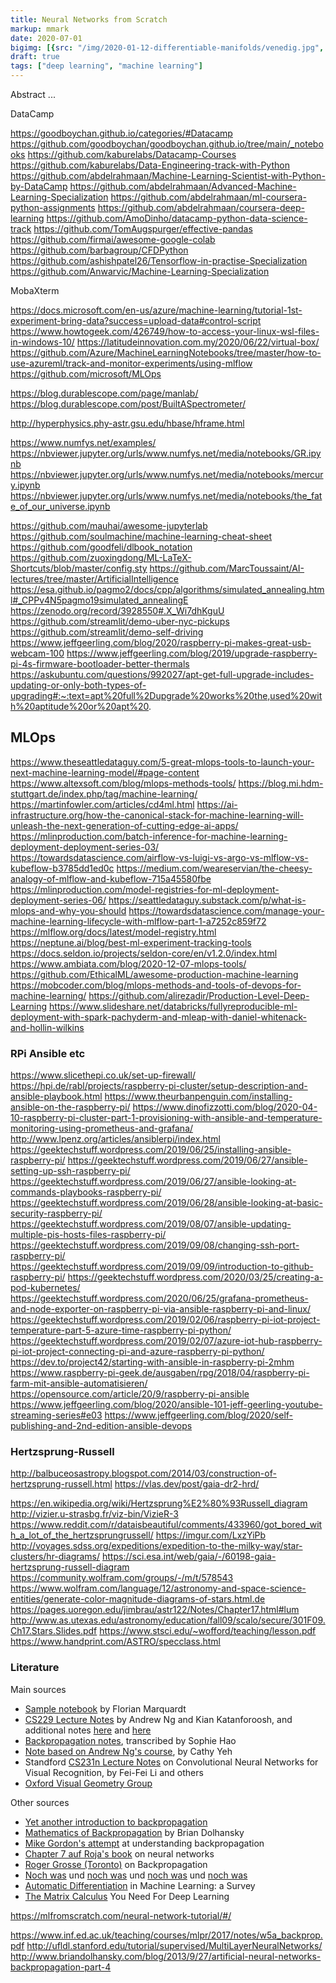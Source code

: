 ```yaml
---
title: Neural Networks from Scratch
markup: mmark
date: 2020-07-01
bigimg: [{src: "/img/2020-01-12-differentiable-manifolds/venedig.jpg", desc: "Venice, heading for a thunder storm (July 2019)"}]
draft: true
tags: ["deep learning", "machine learning"]
---
```


Abstract ...


<!--more-->

DataCamp

https://goodboychan.github.io/categories/#Datacamp
https://github.com/goodboychan/goodboychan.github.io/tree/main/_notebooks
https://github.com/kaburelabs/Datacamp-Courses
https://github.com/kaburelabs/Data-Engineering-track-with-Python
https://github.com/abdelrahmaan/Machine-Learning-Scientist-with-Python-by-DataCamp
https://github.com/abdelrahmaan/Advanced-Machine-Learning-Specialization
https://github.com/abdelrahmaan/ml-coursera-python-assignments
https://github.com/abdelrahmaan/coursera-deep-learning
https://github.com/AmoDinho/datacamp-python-data-science-track
https://github.com/TomAugspurger/effective-pandas
https://github.com/firmai/awesome-google-colab
https://github.com/barbagroup/CFDPython
https://github.com/ashishpatel26/Tensorflow-in-practise-Specialization
https://github.com/Anwarvic/Machine-Learning-Specialization




MobaXterm 

https://docs.microsoft.com/en-us/azure/machine-learning/tutorial-1st-experiment-bring-data?success=upload-data#control-script
https://www.howtogeek.com/426749/how-to-access-your-linux-wsl-files-in-windows-10/
https://latitudeinnovation.com.my/2020/06/22/virtual-box/
https://github.com/Azure/MachineLearningNotebooks/tree/master/how-to-use-azureml/track-and-monitor-experiments/using-mlflow
https://github.com/microsoft/MLOps




https://blog.durablescope.com/page/manlab/
https://blog.durablescope.com/post/BuiltASpectrometer/

http://hyperphysics.phy-astr.gsu.edu/hbase/hframe.html

https://www.numfys.net/examples/
https://nbviewer.jupyter.org/urls/www.numfys.net/media/notebooks/GR.ipynb
https://nbviewer.jupyter.org/urls/www.numfys.net/media/notebooks/mercury.ipynb
https://nbviewer.jupyter.org/urls/www.numfys.net/media/notebooks/the_fate_of_our_universe.ipynb



https://github.com/mauhai/awesome-jupyterlab
https://github.com/soulmachine/machine-learning-cheat-sheet
https://github.com/goodfeli/dlbook_notation
https://github.com/zuoxingdong/ML-LaTeX-Shortcuts/blob/master/config.sty
https://github.com/MarcToussaint/AI-lectures/tree/master/ArtificialIntelligence
https://esa.github.io/pagmo2/docs/cpp/algorithms/simulated_annealing.html#_CPPv4N5pagmo19simulated_annealingE
https://zenodo.org/record/3928550#.X_Wi7dhKguU
https://github.com/streamlit/demo-uber-nyc-pickups
https://github.com/streamlit/demo-self-driving
https://www.jeffgeerling.com/blog/2020/raspberry-pi-makes-great-usb-webcam-100
https://www.jeffgeerling.com/blog/2019/upgrade-raspberry-pi-4s-firmware-bootloader-better-thermals
https://askubuntu.com/questions/992027/apt-get-full-upgrade-includes-updating-or-only-both-types-of-upgrading#:~:text=apt%20full%2Dupgrade%20works%20the,used%20with%20aptitude%20or%20apt%20.



## MLOps
https://www.theseattledataguy.com/5-great-mlops-tools-to-launch-your-next-machine-learning-model/#page-content
https://www.altexsoft.com/blog/mlops-methods-tools/
https://blog.mi.hdm-stuttgart.de/index.php/tag/machine-learning/
https://martinfowler.com/articles/cd4ml.html
https://ai-infrastructure.org/how-the-canonical-stack-for-machine-learning-will-unleash-the-next-generation-of-cutting-edge-ai-apps/
https://mlinproduction.com/batch-inference-for-machine-learning-deployment-deployment-series-03/
https://towardsdatascience.com/airflow-vs-luigi-vs-argo-vs-mlflow-vs-kubeflow-b3785dd1ed0c
https://medium.com/weareservian/the-cheesy-analogy-of-mlflow-and-kubeflow-715a45580fbe
https://mlinproduction.com/model-registries-for-ml-deployment-deployment-series-06/
https://seattledataguy.substack.com/p/what-is-mlops-and-why-you-should
https://towardsdatascience.com/manage-your-machine-learning-lifecycle-with-mlflow-part-1-a7252c859f72
https://mlflow.org/docs/latest/model-registry.html
https://neptune.ai/blog/best-ml-experiment-tracking-tools
https://docs.seldon.io/projects/seldon-core/en/v1.2.0/index.html
https://www.ambiata.com/blog/2020-12-07-mlops-tools/
https://github.com/EthicalML/awesome-production-machine-learning
https://mobcoder.com/blog/mlops-methods-and-tools-of-devops-for-machine-learning/
https://github.com/alirezadir/Production-Level-Deep-Learning
https://www.slideshare.net/databricks/fullyreproducible-ml-deployment-with-spark-pachyderm-and-mleap-with-daniel-whitenack-and-hollin-wilkins




### RPi Ansible etc
https://www.slicethepi.co.uk/set-up-firewall/
https://hpi.de/rabl/projects/raspberry-pi-cluster/setup-description-and-ansible-playbook.html
https://www.theurbanpenguin.com/installing-ansible-on-the-raspberry-pi/
https://www.dinofizzotti.com/blog/2020-04-10-raspberry-pi-cluster-part-1-provisioning-with-ansible-and-temperature-monitoring-using-prometheus-and-grafana/
http://www.lpenz.org/articles/ansiblerpi/index.html
https://geektechstuff.wordpress.com/2019/06/25/installing-ansible-raspberry-pi/
https://geektechstuff.wordpress.com/2019/06/27/ansible-setting-up-ssh-raspberry-pi/
https://geektechstuff.wordpress.com/2019/06/27/ansible-looking-at-commands-playbooks-raspberry-pi/
https://geektechstuff.wordpress.com/2019/06/28/ansible-looking-at-basic-security-raspberry-pi/
https://geektechstuff.wordpress.com/2019/08/07/ansible-updating-multiple-pis-hosts-files-raspberry-pi/
https://geektechstuff.wordpress.com/2019/09/08/changing-ssh-port-raspberry-pi/
https://geektechstuff.wordpress.com/2019/09/09/introduction-to-github-raspberry-pi/
https://geektechstuff.wordpress.com/2020/03/25/creating-a-pod-kubernetes/
https://geektechstuff.wordpress.com/2020/06/25/grafana-prometheus-and-node-exporter-on-raspberry-pi-via-ansible-raspberry-pi-and-linux/
https://geektechstuff.wordpress.com/2019/02/06/raspberry-pi-iot-project-temperature-part-5-azure-time-raspberry-pi-python/
https://geektechstuff.wordpress.com/2019/02/07/azure-iot-hub-raspberry-pi-iot-project-connecting-pi-and-azure-raspberry-pi-python/
https://dev.to/project42/starting-with-ansible-in-raspberry-pi-2mhm
https://www.raspberry-pi-geek.de/ausgaben/rpg/2018/04/raspberry-pi-farm-mit-ansible-automatisieren/
https://opensource.com/article/20/9/raspberry-pi-ansible
https://www.jeffgeerling.com/blog/2020/ansible-101-jeff-geerling-youtube-streaming-series#e03
https://www.jeffgeerling.com/blog/2020/self-publishing-and-2nd-edition-ansible-devops



### Hertzsprung-Russell
http://balbuceosastropy.blogspot.com/2014/03/construction-of-hertzsprung-russell.html
https://vlas.dev/post/gaia-dr2-hrd/

https://en.wikipedia.org/wiki/Hertzsprung%E2%80%93Russell_diagram
http://vizier.u-strasbg.fr/viz-bin/VizieR-3
https://www.reddit.com/r/dataisbeautiful/comments/433960/got_bored_with_a_lot_of_the_hertzsprungrussell/
https://imgur.com/LxzYiPb
http://voyages.sdss.org/expeditions/expedition-to-the-milky-way/star-clusters/hr-diagrams/
https://sci.esa.int/web/gaia/-/60198-gaia-hertzsprung-russell-diagram
https://community.wolfram.com/groups/-/m/t/578543
https://www.wolfram.com/language/12/astronomy-and-space-science-entities/generate-color-magnitude-diagrams-of-stars.html.de
https://pages.uoregon.edu/jimbrau/astr122/Notes/Chapter17.html#lum
http://www.as.utexas.edu/astronomy/education/fall09/scalo/secure/301F09.Ch17.Stars.Slides.pdf
https://www.stsci.edu/~wofford/teaching/lesson.pdf
https://www.handprint.com/ASTRO/specclass.html


### Literature

Main sources
* [Sample notebook](https://pad.gwdg.de/s/HJtiTE__U#Lecture-Notes) by Florian Marquardt 
* [CS229 Lecture Notes](http://cs229.stanford.edu/notes/cs229-notes-deep_learning.pdf) by Andrew Ng and Kian Katanforoosh, and additional notes [here](http://cs229.stanford.edu/notes-spring2019/backprop.pdf) and [here](http://ufldl.stanford.edu/tutorial/supervised/MultiLayerNeuralNetworks/)
* [Backpropagation notes](https://www.notaphonologist.com/teaching/ling380780/jan23.pdf), transcribed by Sophie Hao
* [Note based on Andrew Ng's course](https://www.efavdb.com/backpropagation-in-neural-networks), by Cathy Yeh
* Standford [CS231n Lecture Notes](https://cs231n.github.io/optimization-2/#staged) on Convolutional Neural Networks for Visual Recognition, by Fei-Fei Li and others
* [Oxford Visual Geometry Group](http://www.robots.ox.ac.uk/~vgg/practicals/cnn/#part-2-back-propagation-and-derivatives)

Other sources
* [Yet another introduction to backpropagation](https://www.kamperh.com/notes/kamper_backprop17.pdf)
* [Mathematics of Backpropagation](http://www.briandolhansky.com/blog/2013/9/27/artificial-neural-networks-backpropagation-part-4) by Brian Dolhansky 
* [Mike Gordon's attempt](https://www.cl.cam.ac.uk/archive/mjcg/plans/Backpropagation.pdf) at understanding backpropagation
* [Chapter 7 auf Roja's book](https://page.mi.fu-berlin.de/rojas/neural/chapter/K7.pdf) on neural networks
* [Roger Grosse (Toronto)](https://www.cs.toronto.edu/~mren/teach/csc411_19s/lec/lec10_notes2.pdf) on Backpropagation
* [Noch was](https://www.inf.ed.ac.uk/teaching/courses/mlpr/2017/notes/w5a_backprop.pdf) und [noch was](https://www.jeremyjordan.me/neural-networks-training/) und [noch was](https://colah.github.io/posts/2015-08-Backprop/) und [noch was](http://d2l.ai/chapter_multilayer-perceptrons/backprop.html#backpropagation)
* [Automatic Differentiation](https://arxiv.org/pdf/1502.05767.pdf) in Machine Learning: a Survey
* [The Matrix Calculus](https://explained.ai/matrix-calculus/index.html) You Need For Deep Learning

https://mlfromscratch.com/neural-network-tutorial/#/


https://www.inf.ed.ac.uk/teaching/courses/mlpr/2017/notes/w5a_backprop.pdf
http://ufldl.stanford.edu/tutorial/supervised/MultiLayerNeuralNetworks/
http://www.briandolhansky.com/blog/2013/9/27/artificial-neural-networks-backpropagation-part-4